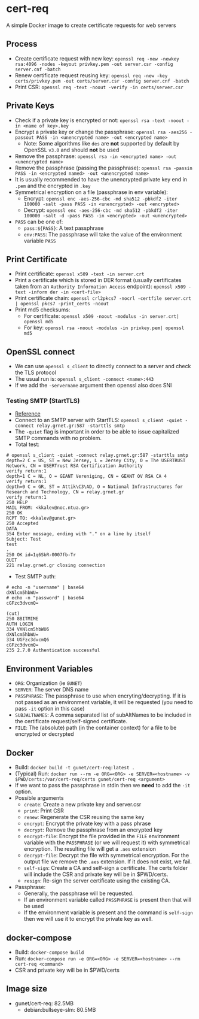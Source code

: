 # cert-req
A simple Docker image to create certificate requests for web servers

## Process
* Create certificate request with new key: `openssl req -new -newkey rsa:4096 -nodes -keyout privkey.pem -out server.csr -config server.cnf -batch`
* Renew certificate request reusing key: `openssl req -new -key certs/privkey.pem -out certs/server.csr -config server.cnf -batch`
* Print CSR: `openssl req -text -noout -verify -in certs/server.csr`

## Private Keys
* Check if a private key is encrypted or not: `openssl rsa -text -noout -in <name of key>.key`
* Encrypt a private key or change the passphrase: `openssl rsa -aes256 -passout PASS -in <unencrypted name> -out <encrypted name>`
  - Note: Some algorithms like `des` are **not** supported by default by OpenSSL `v3.0` and should **not** be used
* Remove the passphrase: `openssl rsa -in <encrypted name> -out <unencrypted name>`
* Remove the passphrase (passing the passphrase): `openssl rsa -passin PASS -in <encrypted named> -out <unencrypted name>`
* It is usually recommended to have the unencrypted private key end in `.pem` and the encrypted in `.key`
* Symmetrical encryption on a file (passphrase in env variable):
  - Encrypt: `openssl enc -aes-256-cbc -md sha512 -pbkdf2 -iter 100000 -salt -pass PASS -in <unencrypted> -out <encrypted>`
  - Decrypt: `openssl enc -aes-256-cbc -md sha512 -pbkdf2 -iter 100000 -salt -d -pass PASS -in <encrypted> -out <unencrypted>`
* `PASS` can be one of:
  - `pass:${PASS}`: A text passphrase
  - `env:PASS`: The passphrase will take the value of the environment variable `PASS`

## Print Certificate
* Print certificate: `openssl x509 -text -in server.crt`
* Print a certificate which is stored in DER format (usually certificates taken from an `Authority Information Access` endpoint): `openssl x509 -text -inform der -in <cert-file>`
* Print certificate chain: `openssl crl2pkcs7 -nocrl -certfile server.crt | openssl pkcs7 -print_certs -noout`
* Print md5 checksums:
  - For certificate: `openssl x509 -noout -modulus -in server.crt| openssl md5`
  - For key: `openssl rsa -noout -modulus -in privkey.pem| openssl md5`

## OpenSSL connect
* We can use `openssl s_client` to directly connect to a server and check the TLS protocol
* The usual run is: `openssl s_client -connect <name>:443`
* If we add the `-servername` argument then openssl also does SNI
### Testing SMTP (StartTLS)
* [Reference](https://halon.io/blog/how-to-test-smtp-servers-using-the-command-line)
* Connect to an SMTP server with StartTLS: `openssl s_client -quiet -connect relay.grnet.gr:587 -starttls smtp`
* The `-quiet` flag is important in order to be able to issue capitalized SMTP commands with no problem.
* Total test:
```
# openssl s_client -quiet -connect relay.grnet.gr:587 -starttls smtp
depth=2 C = US, ST = New Jersey, L = Jersey City, O = The USERTRUST Network, CN = USERTrust RSA Certification Authority
verify return:1
depth=1 C = NL, O = GEANT Vereniging, CN = GEANT OV RSA CA 4
verify return:1
depth=0 C = GR, ST = Attik\C3\AD, O = National Infrastructures for Research and Technology, CN = relay.grnet.gr
verify return:1
250 HELP
MAIL FROM: <kkalev@noc.ntua.gr>
250 OK
RCPT TO: <kkalev@gunet.gr>
250 Accepted
DATA
354 Enter message, ending with "." on a line by itself
Subject: Test
test
.
250 OK id=1q6SbR-0007fb-Tr
QUIT
221 relay.grnet.gr closing connection
```
* Test SMTP auth:
```
# echo -n "username" | base64
dXNlcm5hbWU=
# echo -n "password" | base64
cGFzc3dvcmQ=

(cut)
250 8BITMIME
AUTH LOGIN
334 VXNlcm5hbWU6
dXNlcm5hbWU=
334 UGFzc3dvcmQ6
cGFzc3dvcmQ=
235 2.7.0 Authentication successful
```

## Environment Variables
* `ORG`: Organization (ie `GUNET`)
* `SERVER`: The server DNS name
* `PASSPHRASE`: The passphrase to use when encryting/decrypting. If it is not passed as an environment variable, it will be requested (you need to pass `-it` option in this case)
* `SUBJALTNAMES`: A comma separated list of subAltNames to be included in the certificate request/self-signed certificate.
* `FILE`: The (absolute) path (in the container context) for a file to be encrypted or decrypted

## Docker
* Build: `docker build -t gunet/cert-req:latest .`
* (Typical) Run: `docker run --rm -e ORG=<ORG> -e SERVER=<hostname> -v $PWD/certs:/var/cert-req/certs gunet/cert-req <argument>`
* If we want to pass the passphrase in stdin then we **need** to add the `-it` option.
* Possible arguments
  - `create`: Create a new private key and server.csr
  - `print`: Print CSR
  - `renew`: Regenerate the CSR reusing the same key
  - `encrypt`: Encrypt the private key with a pass phrase
  - `decrypt`: Remove the passphrase from an encrypted key
  - `encrypt-file`: Encrypt the file provided in the `FILE` environment variable with the `PASSPHRASE` (or we will request it) with symmetrical encryption. The resulting file will get a `.aes` extension
  - `decrypt-file`: Decrypt the file with symmetrical encryption. For the output file we remove the `.aes` extension. If it does not exist, we fail.
  - `self-sign`: Create a CA and self-sign a certificate. The certs folder will include the CSR and private key will be in $PWD/certs.
  - `resign`: Re-sign the server certificate using the existing CA.
* Passphrase:
  - Generally, the passphrase will be requested.
  - If an environment variable called `PASSPHRASE` is present then that will be used
  - If the environment variable is present and the command is `self-sign` then we will use it to encrypt the private key as well.

## docker-compose
* Build: `docker-compose build`
* Run: `docker-compose run -e ORG=<ORG> -e SERVER=<hostname> --rm cert-req <command>`
* CSR and private key will be in $PWD/certs

## Image size
* gunet/cert-req: 82.5MB
  - debian:bullseye-slm: 80.5MB
